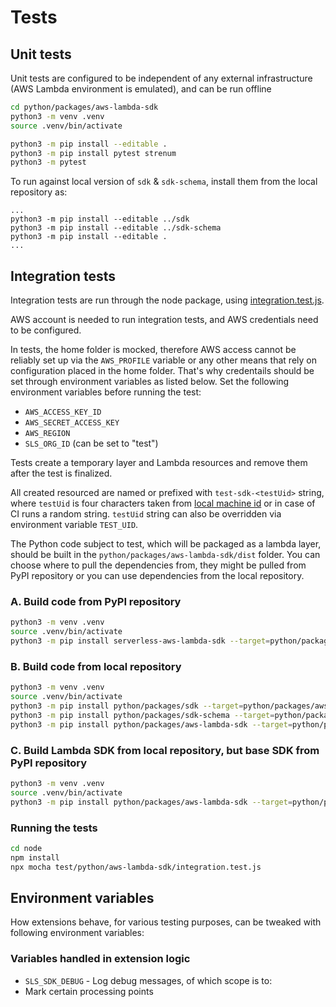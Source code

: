 # Tests

## Unit tests

Unit tests are configured to be independent of any external infrastructure (AWS Lambda environment is emulated), and can be run offline

```bash
cd python/packages/aws-lambda-sdk
python3 -m venv .venv
source .venv/bin/activate

python3 -m pip install --editable .
python3 -m pip install pytest strenum
python3 -m pytest
```

To run against local version of `sdk` & `sdk-schema`, install them from the local repository as:

```
...
python3 -m pip install --editable ../sdk
python3 -m pip install --editable ../sdk-schema
python3 -m pip install --editable .
...
```

## Integration tests

Integration tests are run through the node package, using [integration.test.js](/node/test/python/aws-lambda-sdk/integration.test.js).

AWS account is needed to run integration tests, and AWS credentials need to be configured.

In tests, the home folder is mocked, therefore AWS access cannot be reliably set up via the `AWS_PROFILE` variable or any other means that rely on configuration placed in the home folder. That's why credentails should be set through environment variables as listed below. Set the following environment variables before running the test:
* `AWS_ACCESS_KEY_ID`
* `AWS_SECRET_ACCESS_KEY`
* `AWS_REGION`
* `SLS_ORG_ID` (can be set to "test")

Tests create a temporary layer and Lambda resources and remove them after the test is finalized.

All created resourced are named or prefixed with `test-sdk-<testUid>` string, where `testUid` is four characters taken from [local machine id](https://www.npmjs.com/package/node-machine-id) or in case of CI runs a random string. `testUid` string can also be overridden via environment variable `TEST_UID`.

The Python code subject to test, which will be packaged as a lambda layer, should be built in the `python/packages/aws-lambda-sdk/dist` folder. You can choose where to pull the dependencies from, they might be pulled from PyPI repository or you can use dependencies from the local repository.

### A. Build code from PyPI repository

```bash
python3 -m venv .venv
source .venv/bin/activate
python3 -m pip install serverless-aws-lambda-sdk --target=python/packages/aws-lambda-sdk/dist
```

### B. Build code from local repository
```bash
python3 -m venv .venv
source .venv/bin/activate
python3 -m pip install python/packages/sdk --target=python/packages/aws-lambda-sdk/dist
python3 -m pip install python/packages/sdk-schema --target=python/packages/aws-lambda-sdk/dist
python3 -m pip install python/packages/aws-lambda-sdk --target=python/packages/aws-lambda-sdk/dist
```

### C. Build Lambda SDK from local repository, but base SDK from PyPI repository
```bash
python3 -m venv .venv
source .venv/bin/activate
python3 -m pip install python/packages/aws-lambda-sdk --target=python/packages/aws-lambda-sdk/dist
```

### Running the tests
```bash
cd node
npm install
npx mocha test/python/aws-lambda-sdk/integration.test.js
```

## Environment variables

How extensions behave, for various testing purposes, can be tweaked with following environment variables:

### Variables handled in extension logic

- `SLS_SDK_DEBUG` - Log debug messages, of which scope is to:
- Mark certain processing points
